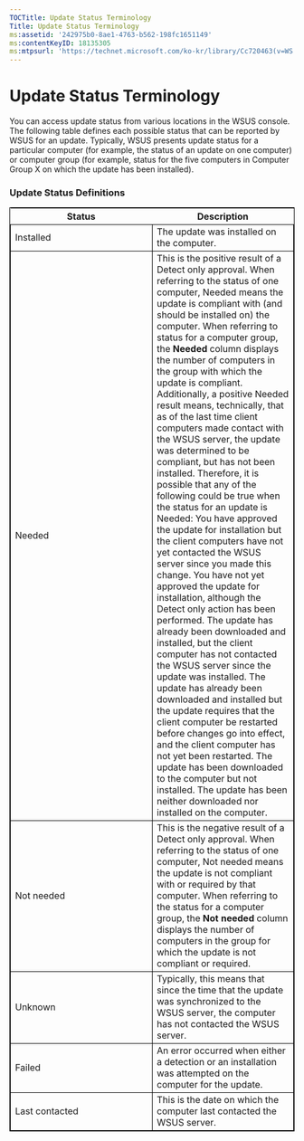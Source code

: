 ```yaml
---
TOCTitle: Update Status Terminology
Title: Update Status Terminology
ms:assetid: '242975b0-8ae1-4763-b562-198fc1651149'
ms:contentKeyID: 18135305
ms:mtpsurl: 'https://technet.microsoft.com/ko-kr/library/Cc720463(v=WS.10)'
---
```


Update Status Terminology
=========================

You can access update status from various locations in the WSUS console. The following table defines each possible status that can be reported by WSUS for an update. Typically, WSUS presents update status for a particular computer (for example, the status of an update on one computer) or computer group (for example, status for the five computers in Computer Group X on which the update has been installed).

### Update Status Definitions

 
<table style="border:1px solid black;">
<colgroup>
<col width="50%" />
<col width="50%" />
</colgroup>
<thead>
<tr class="header">
<th>Status</th>
<th>Description</th>
</tr>
</thead>
<tbody>
<tr class="odd">
<td style="border:1px solid black;">Installed</td>
<td style="border:1px solid black;">The update was installed on the computer.</td>
</tr>
<tr class="even">
<td style="border:1px solid black;">Needed</td>
<td style="border:1px solid black;">This is the positive result of a Detect only approval. When referring to the status of one computer, Needed means the update is compliant with (and should be installed on) the computer. When referring to status for a computer group, the <strong>Needed</strong> column displays the number of computers in the group with which the update is compliant. Additionally, a positive Needed result means, technically, that as of the last time client computers made contact with the WSUS server, the update was determined to be compliant, but has not been installed. Therefore, it is possible that any of the following could be true when the status for an update is Needed:
You have approved the update for installation but the client computers have not yet contacted the WSUS server since you made this change.
You have not yet approved the update for installation, although the Detect only action has been performed.
The update has already been downloaded and installed, but the client computer has not contacted the WSUS server since the update was installed.
The update has already been downloaded and installed but the update requires that the client computer be restarted before changes go into effect, and the client computer has not yet been restarted.
The update has been downloaded to the computer but not installed.
The update has been neither downloaded nor installed on the computer.</td>
</tr>
<tr class="odd">
<td style="border:1px solid black;">Not needed</td>
<td style="border:1px solid black;">This is the negative result of a Detect only approval. When referring to the status of one computer, Not needed means the update is not compliant with or required by that computer. When referring to the status for a computer group, the <strong>Not needed</strong> column displays the number of computers in the group for which the update is not compliant or required.</td>
</tr>
<tr class="even">
<td style="border:1px solid black;">Unknown</td>
<td style="border:1px solid black;">Typically, this means that since the time that the update was synchronized to the WSUS server, the computer has not contacted the WSUS server.</td>
</tr>
<tr class="odd">
<td style="border:1px solid black;">Failed</td>
<td style="border:1px solid black;">An error occurred when either a detection or an installation was attempted on the computer for the update.</td>
</tr>
<tr class="even">
<td style="border:1px solid black;">Last contacted</td>
<td style="border:1px solid black;">This is the date on which the computer last contacted the WSUS server.</td>
</tr>
</tbody>
</table>
